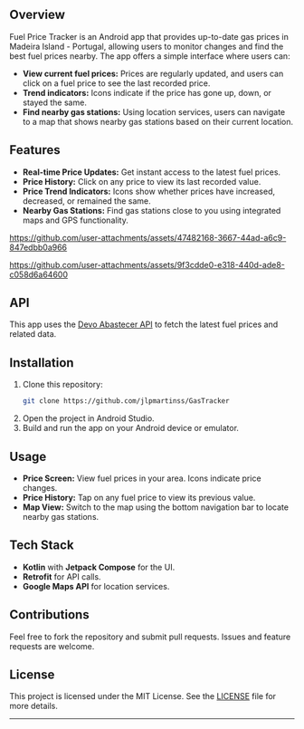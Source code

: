 ## Overview

Fuel Price Tracker is an Android app that provides up-to-date gas prices in Madeira Island - Portugal, allowing users to monitor changes and find the best fuel prices nearby. The app offers a simple interface where users can:

- **View current fuel prices:** Prices are regularly updated, and users can click on a fuel price to see the last recorded price.
- **Trend indicators:** Icons indicate if the price has gone up, down, or stayed the same.
- **Find nearby gas stations:** Using location services, users can navigate to a map that shows nearby gas stations based on their current location.

## Features

- **Real-time Price Updates:** Get instant access to the latest fuel prices.
- **Price History:** Click on any price to view its last recorded value.
- **Price Trend Indicators:** Icons show whether prices have increased, decreased, or remained the same.
- **Nearby Gas Stations:** Find gas stations close to you using integrated maps and GPS functionality.


https://github.com/user-attachments/assets/47482168-3667-44ad-a6c9-847edbb0a966

https://github.com/user-attachments/assets/9f3cdde0-e318-440d-ade8-c058d6a64600

## API

This app uses the [Devo Abastecer API](https://github.com/carlosrsabreu/devo-abastecer) to fetch the latest fuel prices and related data.

## Installation

1. Clone this repository:
    ```bash
    git clone https://github.com/jlpmartinss/GasTracker
    ```
2. Open the project in Android Studio.
3. Build and run the app on your Android device or emulator.

## Usage

- **Price Screen:** View fuel prices in your area. Icons indicate price changes.
- **Price History:** Tap on any fuel price to view its previous value.
- **Map View:** Switch to the map using the bottom navigation bar to locate nearby gas stations.

## Tech Stack

- **Kotlin** with **Jetpack Compose** for the UI.
- **Retrofit** for API calls.
- **Google Maps API** for location services.

## Contributions

Feel free to fork the repository and submit pull requests. Issues and feature requests are welcome.

## License

This project is licensed under the MIT License. See the [LICENSE](LICENSE) file for more details.

---
